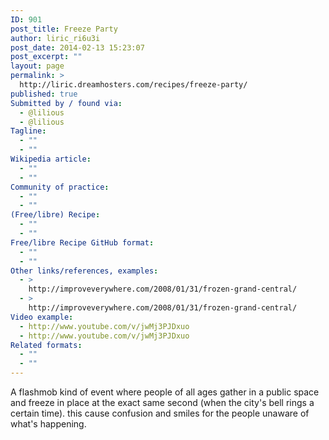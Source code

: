 ```yaml
---
ID: 901
post_title: Freeze Party
author: liric_ri6u3i
post_date: 2014-02-13 15:23:07
post_excerpt: ""
layout: page
permalink: >
  http://liric.dreamhosters.com/recipes/freeze-party/
published: true
Submitted by / found via:
  - @lilious
  - @lilious
Tagline:
  - ""
  - ""
Wikipedia article:
  - ""
  - ""
Community of practice:
  - ""
  - ""
(Free/libre) Recipe:
  - ""
  - ""
Free/libre Recipe GitHub format:
  - ""
  - ""
Other links/references, examples:
  - >
    http://improveverywhere.com/2008/01/31/frozen-grand-central/
  - >
    http://improveverywhere.com/2008/01/31/frozen-grand-central/
Video example:
  - http://www.youtube.com/v/jwMj3PJDxuo
  - http://www.youtube.com/v/jwMj3PJDxuo
Related formats:
  - ""
  - ""
---
```

A flashmob kind of event where people of all ages gather in a public space and freeze in place at the exact same second (when the city's bell rings a certain time). this cause confusion and smiles for the people unaware of what's happening.
